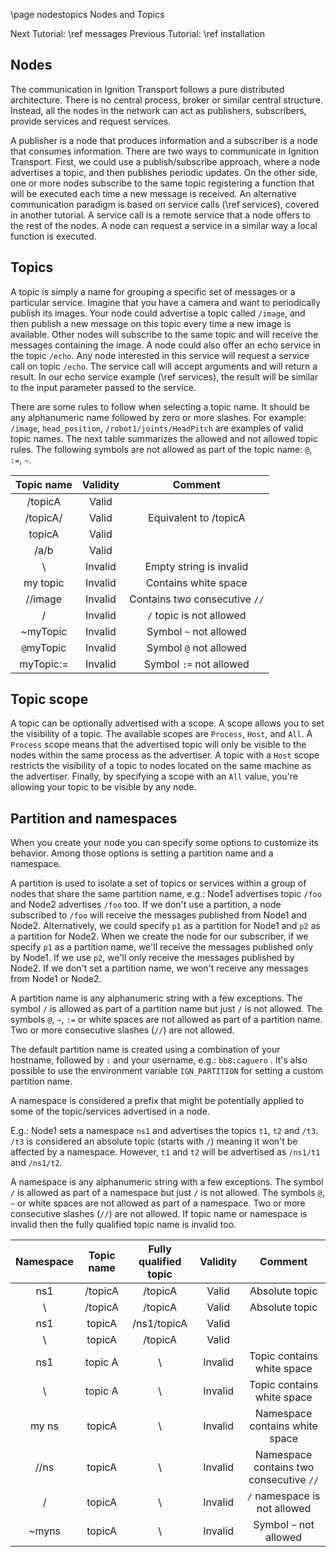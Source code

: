 \page nodestopics Nodes and Topics

Next Tutorial: \ref messages
Previous Tutorial: \ref installation

## Nodes

The communication in Ignition Transport follows a pure distributed architecture.
There is no central process, broker or similar central structure. Instead, all
the nodes in the network can act as publishers, subscribers, provide services and
request services.

A publisher is a node that produces information and a subscriber is a node that
consumes information. There are two ways to communicate in Ignition Transport.
First, we could use a publish/subscribe approach, where a
node advertises a topic, and then publishes periodic updates. On the other
side, one or more nodes subscribe to the same topic registering a function that
will be executed each time a new message is received. An alternative
communication paradigm is based on service calls (\ref services),
covered in another tutorial. A service call is a remote service that a node offers
to the rest of the nodes. A node can request a service in a similar way a local
function is executed.

## Topics

A topic is simply a name for grouping a specific set of messages or a particular
service. Imagine that you have a camera and want to periodically publish its
images. Your node could advertise a topic called `/image`, and then publish a
new message on this topic every time a new image is available. Other nodes will
subscribe to the same topic and will receive the messages containing the image.
A node could also offer an echo service in the topic `/echo`. Any node
interested in this service will request a service call on topic `/echo`. The
service call will accept arguments and will return a result. In our echo
service example (\ref services), the result will be similar
to the input parameter passed to the service.

There are some rules to follow when selecting a topic name. It should be any
alphanumeric name followed by zero or more slashes. For example: `/image`,
`head_position`, `/robot1/joints/HeadPitch` are examples of valid topic
names. The next table summarizes the allowed and not allowed topic rules.
The following symbols are not allowed as part of the topic name: `@`, `:=`, `~`.

| Topic name  | Validity | Comment                       |
|:----------: |:--------:|:-----------------------------:|
| /topicA     | Valid    |                               |
| /topicA/    | Valid    | Equivalent to /topicA         |
| topicA      | Valid    |                               |
| /a/b        | Valid    |                               |
| \           | Invalid  | Empty string is invalid       |
| my topic    | Invalid  | Contains white space          |
| //image     | Invalid  | Contains two consecutive `//` |
| /           | Invalid  | `/` topic is not allowed      |
| ~myTopic    | Invalid  | Symbol `~` not allowed        |
| `@`myTopic  | Invalid  | Symbol `@` not allowed        |
| myTopic:=   | Invalid  | Symbol `:=` not allowed       |

## Topic scope

A topic can be optionally advertised with a scope. A scope allows you to set the
visibility of a topic. The available scopes are `Process`, `Host`, and
`All`. A `Process` scope means that the advertised topic will only be
visible to the nodes within the same process as the advertiser. A topic with a
`Host` scope restricts the visibility of a topic to nodes located on the same
machine as the advertiser. Finally, by specifying a scope with an `All` value,
you're allowing your topic to be visible by any node.

## Partition and namespaces

When you create your node you can specify some options to customize its
behavior. Among those options is setting a partition name and a namespace.

A partition is used to isolate a set of topics or services within a group of
nodes that share the same partition name, e.g.: Node1 advertises topic `/foo`
and Node2 advertises `/foo` too. If we don't use a partition, a node
subscribed to `/foo` will receive the messages published from Node1 and Node2.
Alternatively, we could specify `p1` as a partition for Node1 and `p2` as a
partition for Node2. When we create the node for our subscriber, if we specify
`p1` as a partition name, we'll receive the messages published only by Node1.
If we use `p2`, we'll only receive the messages published by Node2. If we
don't set a partition name, we won't receive any messages from Node1 or Node2.

A partition name is any alphanumeric string with a few exceptions.
The symbol `/` is allowed as part of a partition name but just `/` is
not allowed. The symbols `@`, `~`, `:=` or white spaces are not allowed as
part of a partition name. Two or more consecutive slashes (`//`) are not
allowed.

The default partition name is created using a combination of your hostname,
followed by `:` and your username, e.g.: `bb8:caguero` . It's also possible
to use the environment variable `IGN_PARTITION` for setting a custom partition
name.

A namespace is considered a prefix that might be potentially applied to some of
the topic/services advertised in a node.

E.g.: Node1 sets a namespace `ns1` and advertises the topics
`t1`, `t2` and `/t3`. `/t3` is considered an absolute topic (starts
with `/`) meaning it won't be affected by a namespace. However, `t1` and
`t2` will be advertised as `/ns1/t1` and `/ns1/t2`.

A namespace is any alphanumeric string with a few exceptions.
The symbol `/` is allowed as part of a namespace but just `/` is not
allowed. The symbols `@`, `~` or white spaces are not allowed as
part of a namespace. Two or more consecutive slashes (`//`) are not allowed.
If topic name or namespace is invalid then the fully qualified topic name is
invalid too.

|Namespace |Topic name | Fully qualified topic | Validity| Comment                                 |
|:-------: |:---------:| :--------------------:|:-------:|:---------------------------------------:|
|ns1       |/topicA    | /topicA               | Valid   |  Absolute topic                         |
|\         |/topicA    | /topicA               | Valid   |  Absolute topic                         |
|ns1       |topicA     | /ns1/topicA           | Valid   |                                         |
|\         |topicA     | /topicA               | Valid   |                                         |
|ns1       |topic A    | \                     | Invalid |  Topic contains white space             |
|\         |topic A    | \                     | Invalid |   Topic contains white space            |
|my ns     |topicA     | \                     | Invalid |  Namespace contains white space         |
|//ns      |topicA     | \                     | Invalid |  Namespace contains two consecutive `//`|
|/         |topicA     | \                     | Invalid |  `/` namespace is not allowed           |
|~myns     |topicA     | \                     | Invalid |  Symbol `~` not allowed                 |
